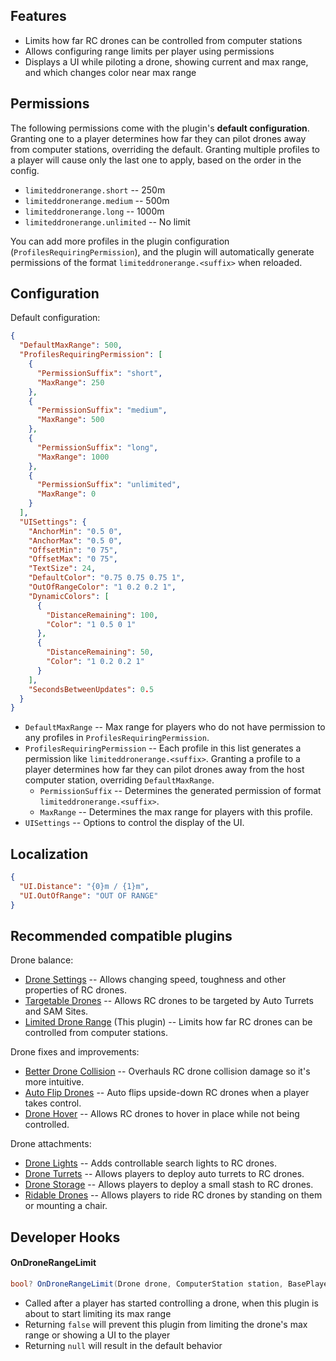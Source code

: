## Features

- Limits how far RC drones can be controlled from computer stations
- Allows configuring range limits per player using permissions
- Displays a UI while piloting a drone, showing current and max range, and which changes color near max range

## Permissions

The following permissions come with the plugin's **default configuration**. Granting one to a player determines how far they can pilot drones away from computer stations, overriding the default. Granting multiple profiles to a player will cause only the last one to apply, based on the order in the config.

- `limiteddronerange.short` -- 250m
- `limiteddronerange.medium` -- 500m
- `limiteddronerange.long` -- 1000m
- `limiteddronerange.unlimited` -- No limit

You can add more profiles in the plugin configuration (`ProfilesRequiringPermission`), and the plugin will automatically generate permissions of the format `limiteddronerange.<suffix>` when reloaded.

## Configuration

Default configuration:

```json
{
  "DefaultMaxRange": 500,
  "ProfilesRequiringPermission": [
    {
      "PermissionSuffix": "short",
      "MaxRange": 250
    },
    {
      "PermissionSuffix": "medium",
      "MaxRange": 500
    },
    {
      "PermissionSuffix": "long",
      "MaxRange": 1000
    },
    {
      "PermissionSuffix": "unlimited",
      "MaxRange": 0
    }
  ],
  "UISettings": {
    "AnchorMin": "0.5 0",
    "AnchorMax": "0.5 0",
    "OffsetMin": "0 75",
    "OffsetMax": "0 75",
    "TextSize": 24,
    "DefaultColor": "0.75 0.75 0.75 1",
    "OutOfRangeColor": "1 0.2 0.2 1",
    "DynamicColors": [
      {
        "DistanceRemaining": 100,
        "Color": "1 0.5 0 1"
      },
      {
        "DistanceRemaining": 50,
        "Color": "1 0.2 0.2 1"
      }
    ],
    "SecondsBetweenUpdates": 0.5
  }
}
```

- `DefaultMaxRange` -- Max range for players who do not have permission to any profiles in `ProfilesRequiringPermission`.
- `ProfilesRequiringPermission` -- Each profile in this list generates a permission like `limiteddronerange.<suffix>`. Granting a profile to a player determines how far they can pilot drones away from the host computer station, overriding `DefaultMaxRange`.
  - `PermissionSuffix` -- Determines the generated permission of format `limiteddronerange.<suffix>`.
  - `MaxRange` -- Determines the max range for players with this profile.
- `UISettings` -- Options to control the display of the UI.

## Localization

```json
{
  "UI.Distance": "{0}m / {1}m",
  "UI.OutOfRange": "OUT OF RANGE"
}
```

## Recommended compatible plugins

Drone balance:
- [Drone Settings](https://umod.org/plugins/drone-settings) -- Allows changing speed, toughness and other properties of RC drones.
- [Targetable Drones](https://umod.org/plugins/targetable-drones) -- Allows RC drones to be targeted by Auto Turrets and SAM Sites.
- [Limited Drone Range](https://umod.org/plugins/limited-drone-range) (This plugin) -- Limits how far RC drones can be controlled from computer stations.

Drone fixes and improvements:
- [Better Drone Collision](https://umod.org/plugins/better-drone-collision) -- Overhauls RC drone collision damage so it's more intuitive.
- [Auto Flip Drones](https://umod.org/plugins/auto-flip-drones) -- Auto flips upside-down RC drones when a player takes control.
- [Drone Hover](https://umod.org/plugins/drone-hover) -- Allows RC drones to hover in place while not being controlled.

Drone attachments:
- [Drone Lights](https://umod.org/plugins/drone-lights) -- Adds controllable search lights to RC drones.
- [Drone Turrets](https://umod.org/plugins/drone-turrets) -- Allows players to deploy auto turrets to RC drones.
- [Drone Storage](https://umod.org/plugins/drone-storage) -- Allows players to deploy a small stash to RC drones.
- [Ridable Drones](https://umod.org/plugins/ridable-drones) -- Allows players to ride RC drones by standing on them or mounting a chair.

## Developer Hooks

#### OnDroneRangeLimit

```csharp
bool? OnDroneRangeLimit(Drone drone, ComputerStation station, BasePlayer player)
```

- Called after a player has started controlling a drone, when this plugin is about to start limiting its max range
- Returning `false` will prevent this plugin from limiting the drone's max range or showing a UI to the player
- Returning `null` will result in the default behavior
